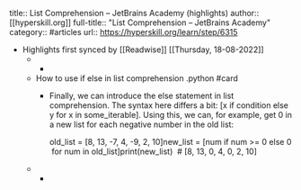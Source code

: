 title:: List Comprehension – JetBrains Academy (highlights)
author:: [[hyperskill.org]]
full-title:: "List Comprehension – JetBrains Academy"
category:: #articles
url:: https://hyperskill.org/learn/step/6315

- Highlights first synced by [[Readwise]] [[Thursday, 18-08-2022]]
	- -
	- How to use if else in list comprehension .python #card
		- Finally, we can introduce the else statement in list comprehension. The syntax here differs a bit: [x if condition else y for x in some_iterable]. Using this, we can, for example, get 0 in a new list for each negative number in the old list:
		  
		  old_list = [8, 13, -7, 4, -9, 2, 10]new_list = [num if num >= 0 else 0 for num in old_list]print(new_list)  # [8, 13, 0, 4, 0, 2, 10]
	- -